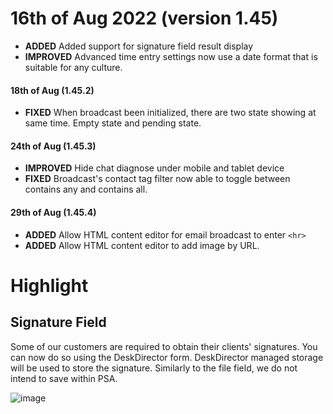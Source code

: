 # 16th of Aug 2022 (version 1.45)

- **ADDED** Added support for signature field result display
- **IMPROVED** Advanced time entry settings now use a date format that is suitable for any culture. 

#### 18th of Aug (1.45.2)
- **FIXED** When broadcast been initialized, there are two state showing at same time. Empty state and pending state.

#### 24th of Aug (1.45.3)
- **IMPROVED** Hide chat diagnose under mobile and tablet device
- **FIXED** Broadcast's contact tag filter now able to toggle between contains any and contains all.

#### 29th of Aug (1.45.4)
- **ADDED** Allow HTML content editor for email broadcast to enter `<hr>`
- **ADDED** Allow HTML content editor to add image by URL.

# Highlight

## Signature Field

Some of our customers are required to obtain their clients' signatures. You can now do so using the DeskDirector form. DeskDirector managed storage will be used to store the signature. Similarly to the file field, we do not intend to save within PSA.

![image](https://user-images.githubusercontent.com/1712143/185027454-067fa9c9-c34d-45ef-9550-b94cdf98fdfb.png)
